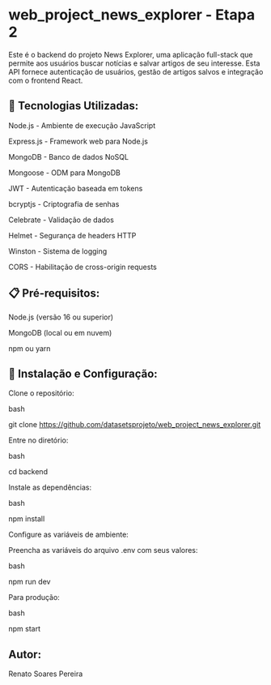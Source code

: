 # web_project_news_explorer - Etapa 2 

Este é o backend do projeto News Explorer, uma aplicação full-stack que permite aos usuários buscar notícias e salvar artigos de seu interesse. Esta API fornece autenticação de usuários, gestão de artigos salvos e integração com o frontend React.

## 🚀 Tecnologias Utilizadas:

Node.js - Ambiente de execução JavaScript

Express.js - Framework web para Node.js

MongoDB - Banco de dados NoSQL

Mongoose - ODM para MongoDB

JWT - Autenticação baseada em tokens

bcryptjs - Criptografia de senhas

Celebrate - Validação de dados

Helmet - Segurança de headers HTTP

Winston - Sistema de logging

CORS - Habilitação de cross-origin requests

## 📋 Pré-requisitos:

Node.js (versão 16 ou superior)

MongoDB (local ou em nuvem)

npm ou yarn

## 🔧 Instalação e Configuração:

Clone o repositório:

bash

git clone 
<https://github.com/datasetsprojeto/web_project_news_explorer.git>

Entre no diretório: 

bash

cd backend

Instale as dependências:

bash

npm install

Configure as variáveis de ambiente:

Preencha as variáveis do arquivo .env com seus valores:


bash

npm run dev

Para produção:

bash

npm start

## Autor:

Renato Soares Pereira